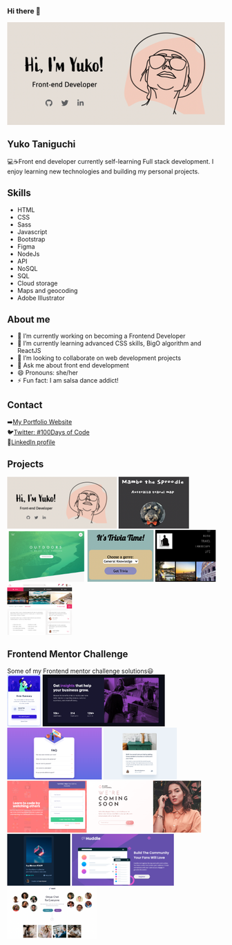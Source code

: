 ### Hi there 👋


[<img src="https://github.com/Yuko-code/Yuko-code/blob/main/portfolio.png" width="900">](https://ytwebxdesign.com/)

## Yuko Taniguchi
💻☕️Front end developer currently self-learning Full stack development. I enjoy learning new technologies and building my personal projects.

## Skills
* HTML
* CSS
* Sass
* Javascript
* Bootstrap
* Figma
* NodeJs
* API
* NoSQL
* SQL
* Cloud storage
* Maps and geocoding
* Adobe Illustrator

## About me

- 🔭 I’m currently working on becoming a Frontend Developer
- 🌱 I’m currently learning advanced CSS skills, BigO algorithm and ReactJS
- 👯 I’m looking to collaborate on web development projects
- 💬 Ask me about front end development
- 😄 Pronouns: she/her
- ⚡ Fun fact: I am salsa dance addict!

## Contact
➡️<a href="https://ytwebxdesign.com/" target="_blank">My Portfolio Website</a>
<br>
🐦<a href="https://twitter.com/codieTamago" target="_blank">Twitter: #100Days of Code</a>
<br>
💼<a href="https://www.linkedin.com/in/yuko-t-b07269225/" target="_blank">LinkedIn profile</a>
<br>

## Projects
[<img src="https://github.com/Yuko-code/Yuko-code/blob/main/portfolio.png" height="120">](https://ytwebxdesign.com/)
[<img src="https://github.com/Yuko-code/Yuko-code/blob/main/mambo.png" height="120">](https://desolate-thicket-30385.herokuapp.com/?fbclid=IwAR3H_HPAZF9_kblpugeHehwEnnFFEUYaXUmS8dBI8OxmXCKr8xKcG32eHd4)
[<img src="https://github.com/Yuko-code/Yuko-code/blob/main/natours.png" height="120">](https://github.com/Yuko-code/natours)
[<img src="https://github.com/Yuko-code/Yuko-code/blob/main/trivia.png" height="120">](https://github.com/Yuko-code/itsTriviaTime.app)
[<img src="https://github.com/Yuko-code/Yuko-code/blob/main/photo.png" height="120">](https://www.shahbaziphotography.com/)
[<img src="https://github.com/Yuko-code/Yuko-code/blob/main/trillo.png" height="120">](https://yuko-code.github.io/trillo-flexbox-project/)

## Frontend Mentor Challenge
Some of my Frontend mentor challenge solutions😃<br>
[<img src="https://github.com/Yuko-code/fmchallenge-order-summary/blob/main/images/ss.png" height="120">](https://github.com/Yuko-code/fmchallenge-order-summary)
[<img src="https://github.com/Yuko-code/fmchallenge-stats-preview-component/blob/main/images/stats-preview-ss.png" height="120">](https://github.com/Yuko-code/fmchallenge-stats-preview-component)
[<img src="https://github.com/Yuko-code/Yuko-code/blob/main/faq.png" height="120">](https://github.com/Yuko-code/fmchallenge-faq-accordion-card)
[<img src="https://github.com/Yuko-code/Yuko-code/blob/main/preview.png" height="120">](https://github.com/Yuko-code/article-preview-component)
[<img src="https://github.com/Yuko-code/Yuko-code/blob/main/signup.png" height="120">](https://github.com/Yuko-code/fmchallenge-intro-component-with-signup-form)
[<img src="https://github.com/Yuko-code/Yuko-code/blob/main/coming-soon.png" height="120">](https://github.com/Yuko-code/fmchallenge-base-apparel)
[<img src="https://github.com/Yuko-code/Yuko-code/blob/main/nft-card.png" height="120">](https://github.com/Yuko-code/fmchallenge-nft-preview-card)
[<img src="https://github.com/Yuko-code/Yuko-code/blob/main/huddle.png" height="120">](https://github.com/Yuko-code/huddle-landing-page)
[<img src="https://github.com/Yuko-code/Yuko-code/blob/main/meet.png" height="120">](https://github.com/Yuko-code/meet-landing-page)








